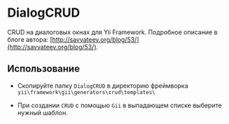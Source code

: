 # DialogCRUD

CRUD на диалоговых окнах для Yii Framework. Подробное описание в блоге автора: [http://savvateev.org/blog/53/](http://savvateev.org/blog/53/).

## Использование 

*   Скопируйте папку `DialogCRUD` в директорию фреймворка `yii\framework\gii\generators\crud\templates\`

*   При создании `CRUD` c помощью `Gii` в выпадающем списке выберите нужный шаблон.